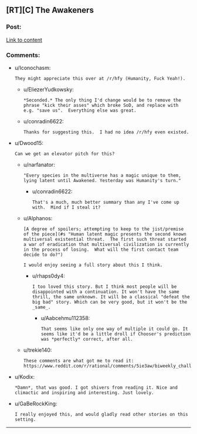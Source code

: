 ## [RT][C] The Awakeners

### Post:

[Link to content](https://www.fictionpress.com/s/3298397/1/The-Awakeners)

### Comments:

- u/Iconochasm:
  ```
  They might appreciate this over at /r/hfy (Humanity, Fuck Yeah!).
  ```

  - u/EliezerYudkowsky:
    ```
    *Seconded.* The only thing I'd change would be to remove the phrase "kick their asses" which broke SoD, and replace with e.g. "save us".  Everything else was great.
    ```

  - u/conradin6622:
    ```
    Thanks for suggesting this.  I had no idea /r/hfy even existed.
    ```

- u/Dwood15:
  ```
  Can we get an elevator pitch for this?
  ```

  - u/narfanator:
    ```
    "Every species in the multiverse has a magic unique to them, lying latent until Awakened. Yesterday was Humanity's turn."
    ```

    - u/conradin6622:
      ```
      That's a much, much better summary than any I've come up with.  Mind if I steal it?
      ```

  - u/Alphanos:
    ```
    [A degree of spoilers; attempting to keep to the jist/premise of the piece](#s "Human latent magic presents the second known multiversal existential threat.  The first such threat started a war of eradication that multiversal civilization is currently in the process of losing.  What will the first contact team decide to do?")

    I would enjoy seeing a full story about this I think.
    ```

    - u/rhaps0dy4:
      ```
      I too loved this story. But I think most people will be disappointed with a continuation. It won't have the same thrill, the same unknown. It will be a classical "defeat the big bad" story. Which can be very good, but it won't be the _same_.
      ```

      - u/Aabcehmu112358:
        ```
        That seems like only one way of multiple it could go. It seems like it'd be a little droll if Chooser's prediction was *perfectly* correct, after all.
        ```

  - u/trekie140:
    ```
    These comments are what got me to read it: https://www.reddit.com/r/rational/comments/5ie3aw/biweekly_challenge_the_gamer/dbdgloy
    ```

- u/Kodix:
  ```
  *Damn*, that was good. I got shivers from reading it. Nice and climactic and inspiring and interesting. Just lovely.
  ```

- u/GaBeRockKing:
  ```
  I really enjoyed this, and would gladly read other stories on this setting.
  ```

---

